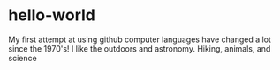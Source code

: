 # hello-world
My first attempt at using github
computer languages have changed a lot since the 1970's!
I like the outdoors and astronomy. Hiking, animals, and science
